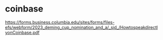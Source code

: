 # coinbase
 https://forms.business.columbia.edu/sites/forms/files-efs/webform/2023_deming_cup_nomination_and_a/_sid_/HowtospeakdirectlyonCoinbase.pdf

